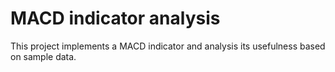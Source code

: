 # MACD indicator analysis
This project implements a MACD indicator and analysis its usefulness based on sample data.
